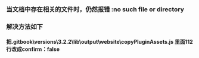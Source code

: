 ### 当文档中存在相关的文件时，仍然报错 :no such file or directory 
 
### 解决方法如下
#### 把.gitbook\versions\3.2.2\lib\output\website\copyPluginAssets.js 里面112行改成confirm：false
